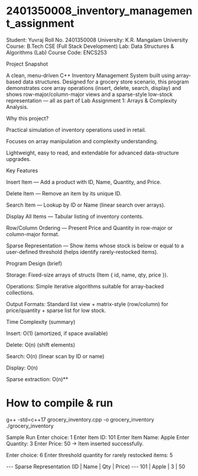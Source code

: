 # 2401350008_inventory_management_assignment

Student: Yuvraj 
Roll No. 2401350008
University: K.R. Mangalam University
Course: B.Tech CSE (Full Stack Development)
Lab: Data Structures & Algorithms (Lab) 
Course Code: ENCS253

Project Snapshot

A clean, menu-driven C++ Inventory Management System built using array-based data structures.
Designed for a grocery store scenario, this program demonstrates core array operations (insert, delete, search, display) and shows row-major/column-major views and a sparse-style low-stock representation — all as part of Lab Assignment 1: Arrays & Complexity Analysis.

Why this project?

Practical simulation of inventory operations used in retail.

Focuses on array manipulation and complexity understanding.

Lightweight, easy to read, and extendable for advanced data-structure upgrades.

Key Features

Insert Item — Add a product with ID, Name, Quantity, and Price.

Delete Item — Remove an item by its unique ID.

Search Item — Lookup by ID or Name (linear search over arrays).

Display All Items — Tabular listing of inventory contents.

Row/Column Ordering — Present Price and Quantity in row-major or column-major format.

Sparse Representation — Show items whose stock is below or equal to a user-defined threshold (helps identify rarely-restocked items).

Program Design (brief)

Storage: Fixed-size arrays of structs (Item { id, name, qty, price }).

Operations: Simple iterative algorithms suitable for array-backed collections.

Output Formats: Standard list view + matrix-style (row/column) for price/quantity + sparse list for low stock.

Time Complexity (summary)

Insert: O(1) (amortized, if space available)

Delete: O(n) (shift elements)

Search: O(n) (linear scan by ID or name)

Display: O(n)

Sparse extraction: O(n)**

# How to compile & run
g++ -std=c++17 grocery_inventory.cpp -o grocery_inventory
./grocery_inventory

Sample Run
Enter choice: 1
Enter Item ID: 101
Enter Item Name: Apple
Enter Quantity: 3
Enter Price: 50
-> Item inserted successfully.

Enter choice: 6
Enter threshold quantity for rarely restocked items: 5

--- Sparse Representation (ID | Name | Qty | Price) ---
101 | Apple | 3 | 50

